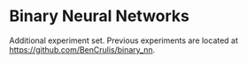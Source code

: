 # Binary Neural Networks

Additional experiment set. Previous experiments are located at https://github.com/BenCrulis/binary_nn.